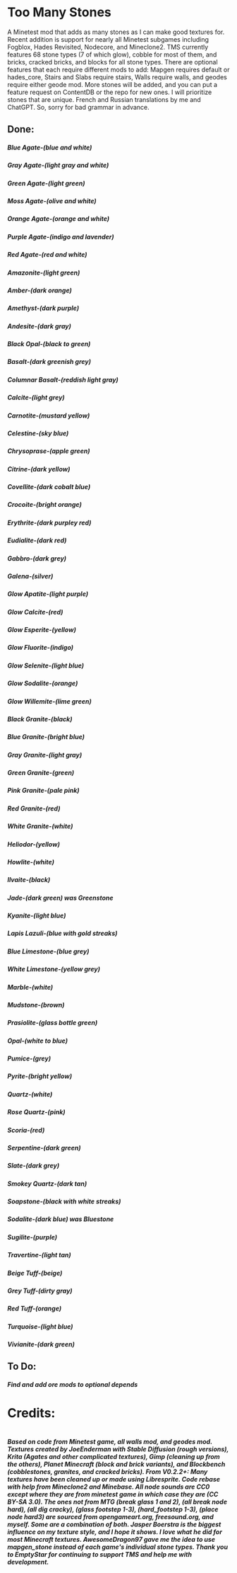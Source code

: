 # Too Many Stones

A Minetest mod that adds as many stones as I can make good textures for. Recent addition is support for nearly all Minetest subgames including Fogblox, Hades Revisited, Nodecore, and Mineclone2. TMS currently features 68 stone types (7 of which glow), cobble for most of them, and bricks, cracked bricks, and blocks for all stone types. There are optional features that each require different mods to add: Mapgen requires default or hades_core, Stairs and Slabs require stairs, Walls require walls, and geodes require either geode mod. More stones will be added, and you can put a feature request on ContentDB or the repo for new ones. I will prioritize stones that are unique. French and Russian translations by me and ChatGPT. So, sorry for bad grammar in advance.

## Done:
##### Blue Agate-(blue and white)
##### Gray Agate-(light gray and white)
##### Green Agate-(light green)
##### Moss Agate-(olive and white)
##### Orange Agate-(orange and white)
##### Purple Agate-(indigo and lavender)
##### Red Agate-(red and white)
##### Amazonite-(light green)
##### Amber-(dark orange)
##### Amethyst-(dark purple)
##### Andesite-(dark gray)
##### Black Opal-(black to green)
##### Basalt-(dark greenish grey)
##### Columnar Basalt-(reddish light gray)
##### Calcite-(light grey)
##### Carnotite-(mustard yellow)
##### Celestine-(sky blue)
##### Chrysoprase-(apple green)
##### Citrine-(dark yellow)
##### Covellite-(dark cobalt blue)
##### Crocoite-(bright orange)
##### Erythrite-(dark purpley red)
##### Eudialite-(dark red)
##### Gabbro-(dark grey)
##### Galena-(silver)
##### Glow Apatite-(light purple)
##### Glow Calcite-(red)
##### Glow Esperite-(yellow)
##### Glow Fluorite-(indigo)
##### Glow Selenite-(light blue)
##### Glow Sodalite-(orange)
##### Glow Willemite-(lime green)
##### Black Granite-(black)
##### Blue Granite-(bright blue)
##### Gray Granite-(light gray)
##### Green Granite-(green)
##### Pink Granite-(pale pink)
##### Red Granite-(red)
##### White Granite-(white)
##### Heliodor-(yellow)
##### Howlite-(white)
##### Ilvaite-(black)
##### Jade-(dark green) was Greenstone
##### Kyanite-(light blue)
##### Lapis Lazuli-(blue with gold streaks)
##### Blue Limestone-(blue grey)
##### White Limestone-(yellow grey)
##### Marble-(white)
##### Mudstone-(brown)
##### Prasiolite-(glass bottle green)
##### Opal-(white to blue)
##### Pumice-(grey)
##### Pyrite-(bright yellow)
##### Quartz-(white)
##### Rose Quartz-(pink)
##### Scoria-(red)
##### Serpentine-(dark green)
##### Slate-(dark grey)
##### Smokey Quartz-(dark tan)
##### Soapstone-(black with white streaks)
##### Sodalite-(dark blue) was Bluestone
##### Sugilite-(purple)
##### Travertine-(light tan)
##### Beige Tuff-(beige)
##### Grey Tuff-(dirty gray)
##### Red Tuff-(orange)
##### Turquoise-(light blue)
##### Vivianite-(dark green)

## To Do:
##### Find and add ore mods to optional depends

# Credits:
# 
##### Based on code from Minetest game, all walls mod, and geodes mod. Textures created by JoeEnderman with Stable Diffusion (rough versions), Krita (Agates and other complicated textures), Gimp (cleaning up from the others), Planet Minecraft (block and brick variants), and Blockbench (cobblestones, granites, and cracked bricks). From V0.2.2+: Many textures have been cleaned up or made using Libresprite. Code rebase with help from Mineclone2 and Minebase. All node sounds are CC0 except where they are from minetest game in which case they are (CC BY-SA 3.0). The ones not from MTG (break glass 1 and 2), (all break node hard), (all dig cracky), (glass footstep 1-3), (hard_footstep 1-3), (place node hard3) are sourced from opengameart.org, freesound.org, and myself. Some are a combination of both. Jasper Boerstra is the biggest influence on my texture style, and I hope it shows. I love what he did for most Minecraft textures. AwesomeDragon97 gave me the idea to use mapgen_stone instead of each game's individual stone types. Thank you to EmptyStar for continuing to support TMS and help me with development.
